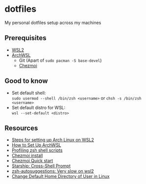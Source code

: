 # dotfiles
My personal dotfiles setup across my machines

## Prerequisites
- [WSL2](https://docs.microsoft.com/en-us/windows/wsl/install)
- [ArchWSL](https://wsldl-pg.github.io/ArchW-docs/How-to-Setup/)
  - Git (Apart of `sudo pacman -S base-devel`)
  - [Chezmoi](https://www.chezmoi.io)

## Good to know
- Set default shell:  
  `sudo usermod --shell /bin/zsh <username>` or `chsh -s /bin/zsh <username>`
- Set default distro for WSL:  
  `wsl --set-default <distro>`


## Resources
- [Steps for setting up Arch Linux on WSL2](https://gist.github.com/ld100/3376435a4bb62ca0906b0cff9de4f94b)
- [How to Set Up ArchWSL](https://wsldl-pg.github.io/ArchW-docs/How-to-Setup/)
- [Profiling zsh shell scripts](https://xebia.com/profiling-zsh-shell-scripts/)
- [Chezmoi install](https://www.chezmoi.io/install/)
- [Chezmoi Quick start](https://www.chezmoi.io/quick-start/)
- [Starship: Cross-Shell Prompt](https://starship.rs)
- [zsh-autosuggestions: Very slow on wsl2](https://github.com/zsh-users/zsh-autosuggestions/issues/548)
- [Change Default Home Directory of User in Linux](https://fedingo.com/how-to-change-default-home-directory-of-user-in-linux/)
